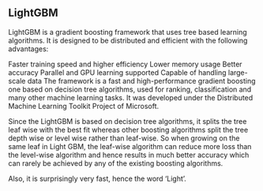 ## LightGBM

LightGBM is a gradient boosting framework that uses tree based learning algorithms. It is designed to be distributed and efficient with the following advantages:

Faster training speed and higher efficiency
Lower memory usage
Better accuracy
Parallel and GPU learning supported
Capable of handling large-scale data
The framework is a fast and high-performance gradient boosting one based on decision tree algorithms, used for ranking, classification and many other machine learning tasks. It was developed under the Distributed Machine Learning Toolkit Project of Microsoft.

Since the LightGBM is based on decision tree algorithms, it splits the tree leaf wise with the best fit whereas other boosting algorithms split the tree depth wise or level wise rather than leaf-wise. So when growing on the same leaf in Light GBM, the leaf-wise algorithm can reduce more loss than the level-wise algorithm and hence results in much better accuracy which can rarely be achieved by any of the existing boosting algorithms.

Also, it is surprisingly very fast, hence the word ‘Light’.